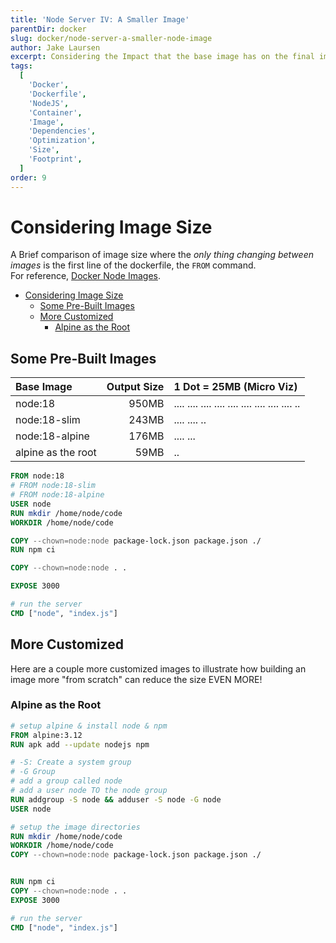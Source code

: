 ```yaml
---
title: 'Node Server IV: A Smaller Image'
parentDir: docker
slug: docker/node-server-a-smaller-node-image
author: Jake Laursen
excerpt: Considering the Impact that the base image has on the final image
tags:
  [
    'Docker',
    'Dockerfile',
    'NodeJS',
    'Container',
    'Image',
    'Dependencies',
    'Optimization',
    'Size',
    'Footprint',
  ]
order: 9
---
```


# Considering Image Size

A Brief comparison of image size where the _only thing changing between images_ is the first line of the dockerfile, the `FROM` command.  
For reference, [Docker Node Images](https://hub.docker.com/_/node/tags?page=1&name=18&ordering=last_updated).

- [Considering Image Size](#considering-image-size)
  - [Some Pre-Built Images](#some-pre-built-images)
  - [More Customized](#more-customized)
    - [Alpine as the Root](#alpine-as-the-root)

## Some Pre-Built Images

| Base Image         | Output Size | 1 Dot = 25MB (Micro Viz)                        |
| :----------------- | ----------: | :---------------------------------------------- |
| node:18            |       950MB | .... .... .... .... .... .... .... .... .... .. |
| node:18-slim       |       243MB | .... .... ..                                    |
| node:18-alpine     |       176MB | .... ...                                        |
| alpine as the root |        59MB | ..                                              |

```Dockerfile
FROM node:18
# FROM node:18-slim
# FROM node:18-alpine
USER node
RUN mkdir /home/node/code
WORKDIR /home/node/code

COPY --chown=node:node package-lock.json package.json ./
RUN npm ci

COPY --chown=node:node . .

EXPOSE 3000

# run the server
CMD ["node", "index.js"]
```

## More Customized

Here are a couple more customized images to illustrate how building an image more "from scratch" can reduce the size EVEN MORE!

### Alpine as the Root

```dockerfile
# setup alpine & install node & npm
FROM alpine:3.12
RUN apk add --update nodejs npm

# -S: Create a system group
# -G Group
# add a group called node
# add a user node TO the node group
RUN addgroup -S node && adduser -S node -G node
USER node

# setup the image directories
RUN mkdir /home/node/code
WORKDIR /home/node/code
COPY --chown=node:node package-lock.json package.json ./


RUN npm ci
COPY --chown=node:node . .
EXPOSE 3000

# run the server
CMD ["node", "index.js"]
```
